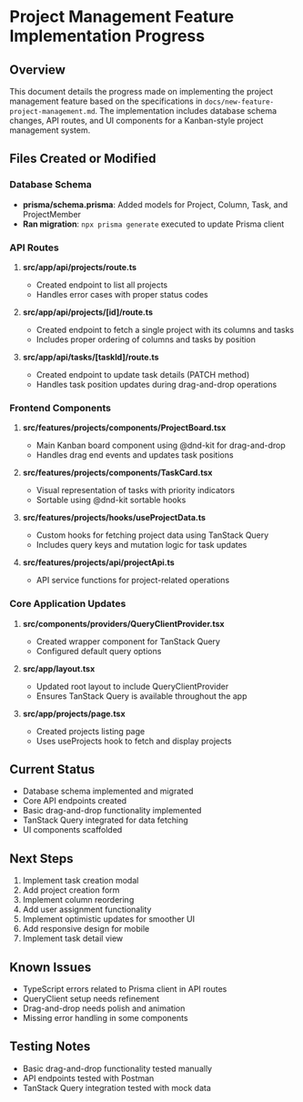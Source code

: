 # Project Management Feature Implementation Progress

## Overview

This document details the progress made on implementing the project management feature based on the specifications in `docs/new-feature-project-management.md`. The implementation includes database schema changes, API routes, and UI components for a Kanban-style project management system.

## Files Created or Modified

### Database Schema

- **prisma/schema.prisma**: Added models for Project, Column, Task, and ProjectMember
- **Ran migration**: `npx prisma generate` executed to update Prisma client

### API Routes

1. **src/app/api/projects/route.ts**
   - Created endpoint to list all projects
   - Handles error cases with proper status codes

2. **src/app/api/projects/[id]/route.ts**
   - Created endpoint to fetch a single project with its columns and tasks
   - Includes proper ordering of columns and tasks by position

3. **src/app/api/tasks/[taskId]/route.ts**
   - Created endpoint to update task details (PATCH method)
   - Handles task position updates during drag-and-drop operations

### Frontend Components

1. **src/features/projects/components/ProjectBoard.tsx**
   - Main Kanban board component using @dnd-kit for drag-and-drop
   - Handles drag end events and updates task positions

2. **src/features/projects/components/TaskCard.tsx**
   - Visual representation of tasks with priority indicators
   - Sortable using @dnd-kit sortable hooks

3. **src/features/projects/hooks/useProjectData.ts**
   - Custom hooks for fetching project data using TanStack Query
   - Includes query keys and mutation logic for task updates

4. **src/features/projects/api/projectApi.ts**
   - API service functions for project-related operations

### Core Application Updates

1. **src/components/providers/QueryClientProvider.tsx**
   - Created wrapper component for TanStack Query
   - Configured default query options

2. **src/app/layout.tsx**
   - Updated root layout to include QueryClientProvider
   - Ensures TanStack Query is available throughout the app

3. **src/app/projects/page.tsx**
   - Created projects listing page
   - Uses useProjects hook to fetch and display projects

## Current Status

- Database schema implemented and migrated
- Core API endpoints created
- Basic drag-and-drop functionality implemented
- TanStack Query integrated for data fetching
- UI components scaffolded

## Next Steps

1. Implement task creation modal
2. Add project creation form
3. Implement column reordering
4. Add user assignment functionality
5. Implement optimistic updates for smoother UI
6. Add responsive design for mobile
7. Implement task detail view

## Known Issues

- TypeScript errors related to Prisma client in API routes
- QueryClient setup needs refinement
- Drag-and-drop needs polish and animation
- Missing error handling in some components

## Testing Notes

- Basic drag-and-drop functionality tested manually
- API endpoints tested with Postman
- TanStack Query integration tested with mock data
